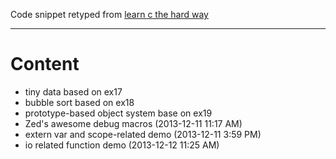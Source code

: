 Code snippet retyped from [learn c the hard way](http://c.learncodethehardway.org/book/)

----

# Content

+ tiny data based on ex17
+ bubble sort based on ex18
+ prototype-based object system base on ex19
+ Zed's awesome debug macros (2013-12-11 11:17 AM)
+ extern var and scope-related demo (2013-12-11 3:59 PM)
+ io related function demo (2013-12-12 11:25 AM)
